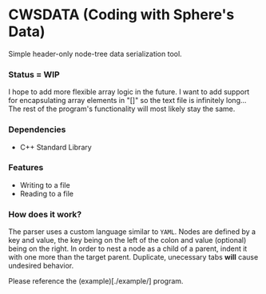 # CWSDATA (Coding with Sphere's Data)

Simple header-only node-tree data serialization tool.

### Status = WIP
I hope to add more flexible array logic in the future. I want to add support for encapsulating array elements in "[]" so the text file is infinitely long... The rest of the program's functionality will most likely stay the same.

### Dependencies
- C++ Standard Library

### Features
- Writing to a file
- Reading to a file

### How does it work?

The parser uses a custom language similar to `YAML`. Nodes are defined by a key and value, the key being on the left of the colon and value (optional) being on the right. In order to nest a node as a child of a parent, indent it with <tab> one more than the target parent. Duplicate, unecessary tabs **will** cause undesired behavior.

Please reference the (example)[./example/] program.